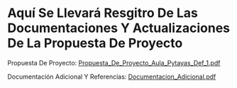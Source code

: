 # **Aquí Se Llevará Resgitro De Las Documentaciones Y Actualizaciones De La Propuesta De Proyecto**

Propuesta De Proyecto: [Propuesta_De_Proyecto_Aula_Pytayas_Def_1.pdf](https://github.com/user-attachments/files/17019873/Propuesta_De_Proyecto_Aula_Pytayas_Def_1.pdf)

Documentación Adicional Y Referencias: [Documentacion_Adicional.pdf](https://github.com/user-attachments/files/17019875/Documentacion_Adicional.pdf)
